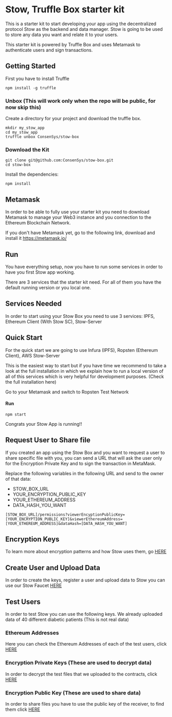 # Stow, Truffle Box starter kit

This is a starter kit to start developing your app using the decentralized protocol Stow as the backend and data manager. Stow is going to be used to store any data you want and relate it to your users.

This starter kit is powered by Truffle Box and uses Metamask to authenticate users and sign transactions.



## Getting Started

First you have to install Truffle

```
npm install -g truffle
```



### Unbox (This will work only when the repo will be public, for now skip this)

Create a directory for your project and download the truffle box.

```
mkdir my_stow_app
cd my_stow_app
truffle unbox ConsenSys/stow-box
```



### Download the Kit

```
git clone git@github.com:ConsenSys/stow-box.git
cd stow-box
```

Install the dependencies:

```
npm install
```



## Metamask

In order to be able to fully use your starter kit you need to download Metamask to manage your Web3 instance and you connection to the Ethereum Blockchain Network.

If you don't have Metamask yet, go to the following link, download and install it https://metamask.io/



## Run

You have everything setup, now you have to run some services in order to have you first Stow app working.

There are 3 services that the starter kit need. For all of them you have the default running version or you local one.



## Services Needed

In order to start using your Stow Box you need to use 3 services: IPFS, Ethereum Client (With Stow SC), Stow-Server



## Quick Start

For the quick start we are going to use Infura (IPFS), Ropsten (Ethereum Client), AWS Stow-Server

This is the easiest way to start but if you have time we recommend to take a look at the full installation in which we explain how to run a local version of all of this services which is very helpful for development purposes. (Check the full installation here)


Go to your Metamask and switch to Ropsten Test Network

#### Run

```
npm start
```

Congrats your Stow App is running!!



## Request User to Share file

If you created an app using the Stow Box and you want to request a user to share specific file with you, you can send a URL that will ask the user only for the Encryption Private Key and to sign the transaction in MetaMask.

Replace the following variables in the following URL and send to the owner of that data:

- STOW_BOX_URL
- YOUR_ENCRYPTION_PUBLIC_KEY
- YOUR_ETHEREUM_ADDRESS
- DATA_HASH_YOU_WANT

```
[STOW_BOX_URL]/permissions?viewerEncyptionPublicKey=[YOUR_ENCRYPTION_PUBLIC_KEY]&viewerEthereumAddress=[YOUR_ETHEREUM_ADDRESS]&dataHash=[DATA_HASH_YOU_WANT]
```



## Encryption Keys

To learn more about encryption patterns and how Stow uses them, go [HERE](https://github.com/ConsenSys/stow-resources/blob/master/KEYS.md)



## Create User and Upload Data

In order to create the keys, register a user and upload data to Stow you can use our Stow Faucet [HERE](https://consensys.github.io/stow-faucet/)



## Test Users

In order to test Stow you can use the following keys. We already uploaded data of 40 different diabetic patients (This is not real data)



### **Ethereum Address**es

Here you can check the Ethereum Addresses of each of the test users, click [HERE](TestEthereumAddresses.md)



### **Encryption Private Keys** (These are used to decrypt data)

In order to decrypt the test files that we uploaded to the contracts, click [HERE](TestEncryptionPrivateKeys.md)



### **Encryption Public Key** (These are used to share data)

In order to share files you have to use the public key of the receiver, to find them click [HERE](TestEncryptionPublicKeys.md)

